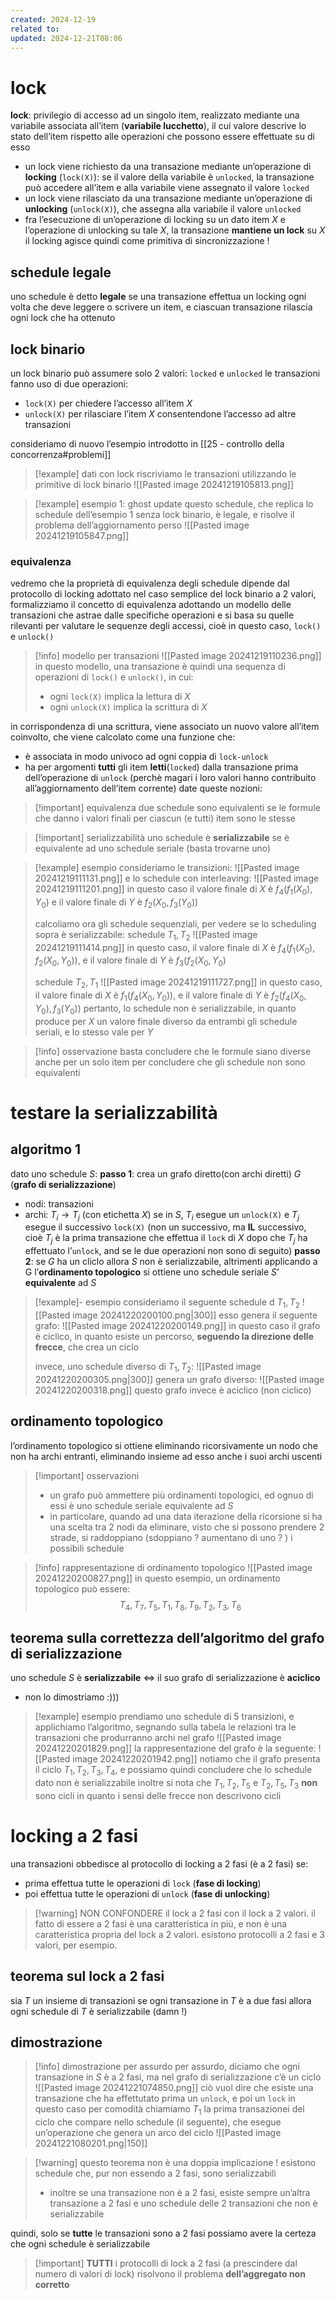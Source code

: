 ```yaml
---
created: 2024-12-19
related to: 
updated: 2024-12-21T08:06
---
```

# lock
**lock**: privilegio di accesso ad un singolo item, realizzato mediante una variabile associata all’item (**variabile lucchetto**), il cui valore descrive lo stato dell’item rispetto alle operazioni che possono essere effettuate su di esso
- un lock viene richiesto da una transazione mediante un’operazione di **locking** (`lock(X)`): se il valore della variabile è `unlocked`, la transazione può accedere all’item e alla variabile viene assegnato il valore `locked`
- un lock viene rilasciato da una transazione mediante un’operazione di **unlocking** (`unlock(X)`), che assegna alla variabile il valore `unlocked`
- fra l’esecuzione di un’operazione di locking su un dato item $X$ e l’operazione di unlocking su tale $X$, la transazione **mantiene un lock** su $X$
il locking agisce quindi come primitiva di sincronizzazione !
## schedule legale
uno schedule è detto **legale** se una transazione effettua un locking ogni volta che deve leggere o scrivere un item, e ciascuan transazione rilascia ogni lock che ha ottenuto
## lock binario
un lock binario può assumere solo 2 valori: `locked` e `unlocked`
le transazioni fanno uso di due operazioni: 
- `lock(X)` per chiedere l’accesso all’item $X$
- `unlock(X)` per rilasciare l’item $X$ consentendone l’accesso ad altre transazioni

consideriamo di nuovo l’esempio introdotto in [[25 - controllo della concorrenza#problemi]]
>[!example] dati con lock
riscriviamo le transazioni utilizzando le primitive di lock binario
![[Pasted image 20241219105813.png]]

>[!example] esempio 1: ghost update
>questo schedule, che replica lo schedule dell’esempio 1 senza lock binario, è legale, e risolve il problema dell’aggiornamento perso
![[Pasted image 20241219105847.png]]

### equivalenza
vedremo che la proprietà di equivalenza degli schedule dipende dal protocollo di locking adottato
nel caso semplice del lock binario a 2 valori, formalizziamo il concetto di equivalenza adottando un modello delle transazioni che astrae dalle specifiche operazioni e si basa su quelle rilevanti per valutare le sequenze degli accessi, cioè in questo caso, `lock()` e `unlock()`
>[!info] modello per transazioni
>![[Pasted image 20241219110236.png]]
>in questo modello, una transazione è quindi una sequenza di operazioni di `lock()` e `unlock()`, in cui:
>- ogni `lock(X)` implica la lettura di $X$
>- ogni `unlock(X)` implica la scrittura di $X$

in corrispondenza di una scrittura, viene associato un nuovo valore all’item coinvolto, che viene calcolato come una funzione che:
- è associata in modo univoco ad ogni coppia di `lock-unlock`
- ha per argomenti **tutti** gli item **letti**(`locked`) dalla transazione prima dell’operazione di `unlock` (perchè magari i loro valori hanno contribuito all’aggiornamento dell’item corrente)
date queste nozioni:
>[!important] equivalenza
due schedule sono equivalenti se le formule che danno i valori finali per ciascun (e tutti) item sono le stesse 

>[!important] serializzabilità
uno schedule è **serializzabile** se è equivalente ad uno schedule seriale (basta trovarne uno)

>[!example] esempio 
consideriamo le transizioni:
![[Pasted image 20241219111131.png]]
e lo schedule con interleaving:
![[Pasted image 20241219111201.png]]
in questo caso il valore finale di $X$ è $f_{4}(f_{1}(X_{0}), Y_{0})$ e il valore finale di $Y$ è $f_{2}(X_{0}, f_{3}(Y_{0}))$
>
>calcoliamo ora gli schedule sequenziali, per vedere se lo scheduling sopra è serializzabile:
>schedule $T_{1},T_{2}$
![[Pasted image 20241219111414.png]]
>in questo caso, il valore finale di $X$ è $f_{4}(f_{1}(X_{0}),f_{2}(X_{0},Y_{0}))$, e il valore finale di $Y$ è $f_{3}(f_{2}(X_{0},Y_{0})$
>
>schedule $T_{2},T_{1}$
>![[Pasted image 20241219111727.png]]
>in questo caso, il valore finale di $X$ è $f_{1}(f_{4}(X_{0},Y_{0}))$, e il valore finale di $Y$ è $f_{2}(f_{4}(X_{0},Y_{0}),f_{3}(Y_{0}))$
pertanto, lo schedule non è serializzabile, in quanto produce per $X$ un valore finale diverso da entrambi gli schedule seriali, e lo stesso vale per $Y$

>[!info] osservazione
>basta concludere che le formule siano diverse anche per un solo item per concludere che gli schedule non sono equivalenti

# testare la serializzabilità
## algoritmo 1
dato uno schedule $S$:
**passo 1**: crea un grafo diretto(con archi diretti) $G$ (**grafo di serializzazione**)
- nodi: transazioni
- archi: $T_{i} \to T_{j}$ (con etichetta $X$) se in $S$, $T_i$ esegue un `unlock(X)` e $T_j$ esegue il successivo `lock(X)` (non un successivo, ma **IL** successivo, cioè $T_j$ è la prima transazione che effettua il `lock` di $X$ dopo che $T_j$ ha effettuato l’`unlock`, and se le due operazioni non sono di seguito)
**passo 2**: se $G$ ha un cliclo allora $S$ non è serializzabile, altrimenti applicando a G l’**ordinamento topologico** si ottiene uno schedule seriale $S’$ **equivalente** ad $S$

>[!example]- esempio 
consideriamo il seguente schedule d $T_1,T_2$
![[Pasted image 20241220200100.png|300]]
esso genera il seguente grafo:
![[Pasted image 20241220200149.png]]
in questo caso il grafo è ciclico, in quanto esiste un percorso, **seguendo la direzione delle frecce**, che crea un ciclo
>
>invece, uno schedule diverso di $T_1,T_2$:
![[Pasted image 20241220200305.png|300]]
genera un grafo diverso:
![[Pasted image 20241220200318.png]]
questo grafo invece è aciclico (non ciclico)
## ordinamento topologico
l’ordinamento topologico si ottiene eliminando ricorsivamente un nodo che non ha archi entranti, eliminando insieme ad esso anche i suoi archi uscenti
>[!important] osservazioni
>- un grafo può ammettere più ordinamenti topologici, ed ognuo di essi è uno schedule seriale equivalente ad $S$
>- in particolare, quando ad una data iterazione della ricorsione si ha una scelta tra 2 nodi da eliminare, visto che si possono prendere 2 strade, si raddoppiano (sdoppiano ? aumentano di uno ? ) i possibili schedule

>[!info] rappresentazione di ordinamento topologico
![[Pasted image 20241220200827.png]]
in questo esempio, un ordinamento topologico può essere:
$$T_{4},T_{7},T_{5},T_{1},T_{8},T_{9},T_{2},T_{3},T_{6}$$
## teorema sulla correttezza dell’algoritmo del grafo di serializzazione
uno schedule $S$ è **serializzabile** $\iff$ il suo grafo di serializzazione è **aciclico**
- non lo dimostriamo :)))
>[!example] esempio
prendiamo uno schedule di 5 transizioni, e applichiamo l’algoritmo, segnando sulla tabela le relazioni tra le transazioni che produrranno archi nel grafo
![[Pasted image 20241220201829.png]]
la rappresentazione del grafo è la seguente:
![[Pasted image 20241220201942.png]]
notiamo che il grafo presenta il ciclo $T_{1},T_{2},T_{3},T_{4}$, e possiamo quindi concludere che lo schedule dato non è serializzabile
inoltre si nota che $T_{1},T_{2},T_{5}$ e $T_{2},T_{5},T_{3}$ **non** sono cicli in quanto i sensi delle frecce non descrivono cicli

# locking a 2 fasi
una transazioni obbedisce al protocollo di locking a 2 fasi (è a 2 fasi) se:
- prima effettua tutte le operazioni di `lock` (**fase di locking**)
- poi effettua tutte le operazioni di `unlock` (**fase di unlocking**)
>[!warning] NON CONFONDERE il lock a 2 fasi con il lock a 2 valori. 
>il fatto di essere a 2 fasi è una caratteristica in più, e non è una caratteristica propria del lock a 2 valori. esistono protocolli a 2 fasi e 3 valori, per esempio.
## teorema sul lock a 2 fasi
sia $T$ un insieme di transazioni
se ogni transazione in $T$ è a due fasi allora ogni schedule di $T$ è serializzabile (damn !)
## dimostrazione
>[!info] dimostrazione per assurdo
per assurdo, diciamo che ogni transazione in $S$ è a 2 fasi, ma nel grafo di serializzazione c’è un ciclo
![[Pasted image 20241221074850.png]]
ciò vuol dire che esiste una transazione che ha effettutato prima un `unlock`, e poi un `lock`
in questo caso per comodità chiamiamo $T_{1}$ la prima transazionei del ciclo che compare nello schedule (il seguente), che esegue un’operazione che genera un arco del ciclo
![[Pasted image 20241221080201.png|150]]

>[!warning] questo teorema non è una doppia implicazione !
esistono schedule che, pur non essendo a 2 fasi, sono serializzabili
>- inoltre se una transazione non è a 2 fasi, esiste sempre un’altra transazione a 2 fasi e uno schedule delle 2 transazioni che non è serializzabile 

quindi, solo se **tutte** le transazioni sono a 2 fasi possiamo avere la certeza che ogni schedule è serializzabile

>[!important]  **TUTTI** i protocolli di lock a 2 fasi (a prescindere dal numero di valori di lock) risolvono il problema **dell’aggregato non corretto**